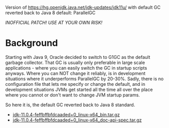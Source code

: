 Version of https://hg.openjdk.java.net/jdk-updates/jdk11u/ with
default GC reverted back to Java 8 default: ParallelGC

*INOFFICIAL PATCH! USE AT YOUR OWN RISK!*

Background
==========

Starting with Java 9, Oracle decided to switch to G1GC as the default
garbage collector. That GC is usually only preferable in large scale
applications - where you can easily switch the GC in startup scripts
anyways. Where you can NOT change it reliably, is in development
situations where it underperforms ParallelGC by 20-30%. Sadly, there
is no configuration file that lets me specify or change the default,
and in development situations JVMs get started all the time all over
the place where you cannot or don't want to change JVM startup params.

So here it is, the default GC reverted back to Java 8 standard.

* [jdk-11.0.4-feffbffbfdcaaded+0_linux-x64_bin.tar.gz](jdk-11.0.4-feffbffbfdcaaded+0_linux-x64_bin.tar.gz?raw=true)
* [jdk-11.0.4-feffbffbfdcaaded+0_linux-x64_doc-api-spec.tar.gz](jdk-11.0.4-feffbffbfdcaaded+0_linux-x64_doc-api-spec.tar.gz?raw=true)



